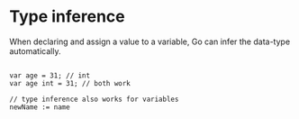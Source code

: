 # Type inference

When declaring and assign a value to a variable, Go can infer the data-type automatically.

```golang

var age = 31; // int
var age int = 31; // both work

// type inference also works for variables
newName := name

```